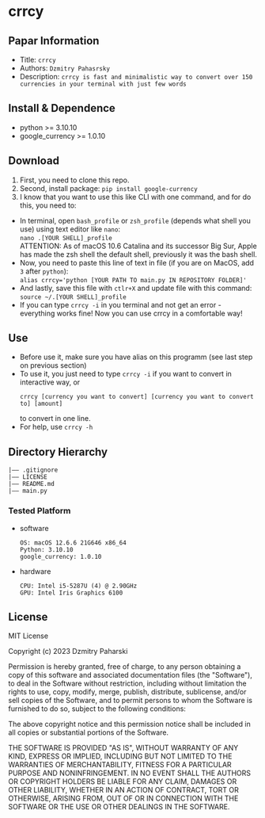 crrcy
===
## Papar Information
- Title:  `crrcy`
- Authors:  `Dzmitry Pahasrsky`
- Description: `crrcy is fast and minimalistic way to convert over 150 currencies in your terminal with just few words`

## Install & Dependence
- python >= 3.10.10
- google_currency >= 1.0.10

## Download

1. First, you need to clone this repo.
2. Second, install package:
  `pip install google-currency`
3. I know that you want to use this like CLI with one command, and for do this, you need to:
 - In terminal, open `bash_profile` or `zsh_profile` (depends what shell you use) using text editor like `nano`:               
  `nano .[YOUR SHELL]_profile`                 
  ATTENTION: As of macOS 10.6 Catalina and its successor Big Sur, Apple has made the zsh shell the default shell, previously it was the bash shell.
 - Now, you need to paste this line of text in file (if you are on MacOS, add `3` after `python`):                 
  `alias crrcy='python [YOUR PATH TO main.py IN REPOSITORY FOLDER]'`
 - And lastly, save this file with `ctlr+X` and update file with this command:                     
  `source ~/.[YOUR SHELL]_profile`
 - If you can type `crrcy -i` in you terminal and not get an error - everything works fine! Now you can use crrcy in a comfortable way! 

## Use

- Before use it, make sure you have alias on this programm (see last step on previous section)
- To use it, you just need to type `crrcy -i` if you want to convert in interactive way, or 
  ```
  crrcy [currency you want to convert] [currency you want to convert to] [amount]
  ```
  to convert in one line.
- For help, use `crrcy -h`

## Directory Hierarchy
```
|—— .gitignore
|—— LICENSE
|—— README.md
|—— main.py
```

### Tested Platform
- software
  ```
  OS: macOS 12.6.6 21G646 x86_64 
  Python: 3.10.10
  google_currency: 1.0.10
  ```
- hardware
  ```
  CPU: Intel i5-5287U (4) @ 2.90GHz 
  GPU: Intel Iris Graphics 6100 
  ```

## License

MIT License

Copyright (c) 2023 Dzmitry Paharski

Permission is hereby granted, free of charge, to any person obtaining a copy
of this software and associated documentation files (the "Software"), to deal
in the Software without restriction, including without limitation the rights
to use, copy, modify, merge, publish, distribute, sublicense, and/or sell
copies of the Software, and to permit persons to whom the Software is
furnished to do so, subject to the following conditions:

The above copyright notice and this permission notice shall be included in all
copies or substantial portions of the Software.

THE SOFTWARE IS PROVIDED "AS IS", WITHOUT WARRANTY OF ANY KIND, EXPRESS OR
IMPLIED, INCLUDING BUT NOT LIMITED TO THE WARRANTIES OF MERCHANTABILITY,
FITNESS FOR A PARTICULAR PURPOSE AND NONINFRINGEMENT. IN NO EVENT SHALL THE
AUTHORS OR COPYRIGHT HOLDERS BE LIABLE FOR ANY CLAIM, DAMAGES OR OTHER
LIABILITY, WHETHER IN AN ACTION OF CONTRACT, TORT OR OTHERWISE, ARISING FROM,
OUT OF OR IN CONNECTION WITH THE SOFTWARE OR THE USE OR OTHER DEALINGS IN THE
SOFTWARE.
